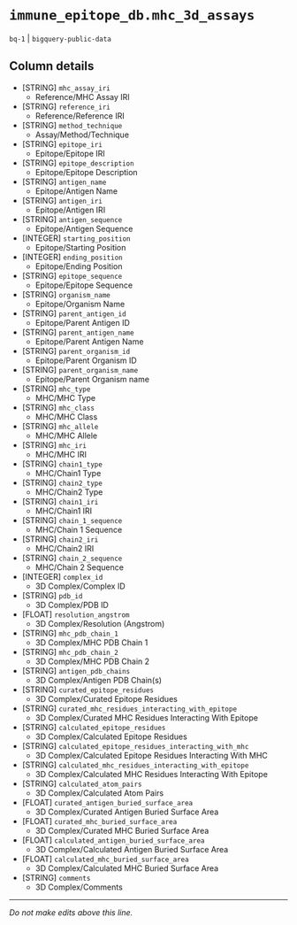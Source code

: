 # `immune_epitope_db.mhc_3d_assays`
`bq-1` | `bigquery-public-data`

## Column details
* [STRING]    `mhc_assay_iri`
  - Reference/MHC Assay IRI
* [STRING]    `reference_iri`
  - Reference/Reference IRI
* [STRING]    `method_technique`
  - Assay/Method/Technique
* [STRING]    `epitope_iri`
  - Epitope/Epitope IRI
* [STRING]    `epitope_description`
  - Epitope/Epitope Description
* [STRING]    `antigen_name`
  - Epitope/Antigen Name
* [STRING]    `antigen_iri`
  - Epitope/Antigen IRI
* [STRING]    `antigen_sequence`
  - Epitope/Antigen Sequence
* [INTEGER]   `starting_position`
  - Epitope/Starting Position
* [INTEGER]   `ending_position`
  - Epitope/Ending Position
* [STRING]    `epitope_sequence`
  - Epitope/Epitope Sequence
* [STRING]    `organism_name`
  - Epitope/Organism Name
* [STRING]    `parent_antigen_id`
  - Epitope/Parent Antigen ID
* [STRING]    `parent_antigen_name`
  - Epitope/Parent Antigen Name
* [STRING]    `parent_organism_id`
  - Epitope/Parent Organism ID
* [STRING]    `parent_organism_name`
  - Epitope/Parent Organism name
* [STRING]    `mhc_type`
  - MHC/MHC Type
* [STRING]    `mhc_class`
  - MHC/MHC Class
* [STRING]    `mhc_allele`
  - MHC/MHC Allele
* [STRING]    `mhc_iri`
  - MHC/MHC IRI
* [STRING]    `chain1_type`
  - MHC/Chain1 Type
* [STRING]    `chain2_type`
  - MHC/Chain2 Type
* [STRING]    `chain1_iri`
  - MHC/Chain1 IRI
* [STRING]    `chain_1_sequence`
  - MHC/Chain 1 Sequence
* [STRING]    `chain2_iri`
  - MHC/Chain2 IRI
* [STRING]    `chain_2_sequence`
  - MHC/Chain 2 Sequence
* [INTEGER]   `complex_id`
  - 3D Complex/Complex ID
* [STRING]    `pdb_id`
  - 3D Complex/PDB ID
* [FLOAT]     `resolution_angstrom`
  - 3D Complex/Resolution (Angstrom)
* [STRING]    `mhc_pdb_chain_1`
  - 3D Complex/MHC PDB Chain 1
* [STRING]    `mhc_pdb_chain_2`
  - 3D Complex/MHC PDB Chain 2
* [STRING]    `antigen_pdb_chains`
  - 3D Complex/Antigen PDB Chain(s)
* [STRING]    `curated_epitope_residues`
  - 3D Complex/Curated Epitope Residues
* [STRING]    `curated_mhc_residues_interacting_with_epitope`
  - 3D Complex/Curated MHC Residues Interacting With Epitope
* [STRING]    `calculated_epitope_residues`
  - 3D Complex/Calculated Epitope Residues
* [STRING]    `calculated_epitope_residues_interacting_with_mhc`
  - 3D Complex/Calculated Epitope Residues Interacting With MHC
* [STRING]    `calculated_mhc_residues_interacting_with_epitope`
  - 3D Complex/Calculated MHC Residues Interacting With Epitope
* [STRING]    `calculated_atom_pairs`
  - 3D Complex/Calculated Atom Pairs
* [FLOAT]     `curated_antigen_buried_surface_area`
  - 3D Complex/Curated Antigen Buried Surface Area
* [FLOAT]     `curated_mhc_buried_surface_area`
  - 3D Complex/Curated MHC Buried Surface Area
* [FLOAT]     `calculated_antigen_buried_surface_area`
  - 3D Complex/Calculated Antigen Buried Surface Area
* [FLOAT]     `calculated_mhc_buried_surface_area`
  - 3D Complex/Calculated MHC Buried Surface Area
* [STRING]    `comments`
  - 3D Complex/Comments

-------------------------------------------------------------------------------
*Do not make edits above this line.*
